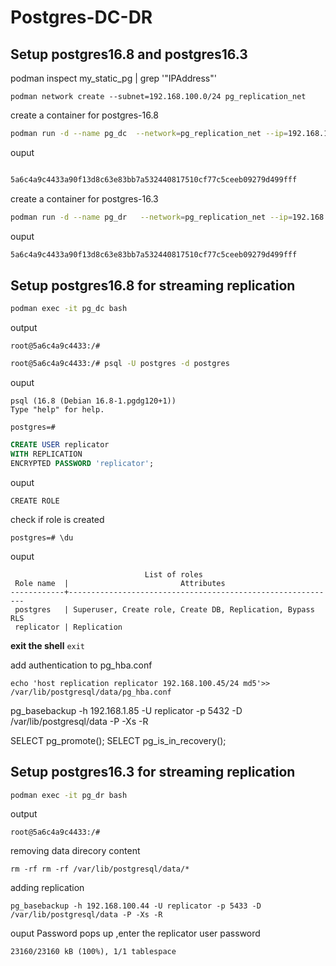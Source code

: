 # Postgres-DC-DR

## Setup postgres16.8 and postgres16.3

podman inspect my_static_pg | grep '"IPAddress"'

```
podman network create --subnet=192.168.100.0/24 pg_replication_net

```

create a container for postgres-16.8
```bash
podman run -d --name pg_dc  --network=pg_replication_net --ip=192.168.100.44   -e POSTGRES_PASSWORD=password  -p 5432:5432   docker.io/library/postgres:16.8

```

ouput

```bash

5a6c4a9c4433a90f13d8c63e83bb7a532440817510cf77c5ceeb09279d499fff
```

create a container for postgres-16.3
```bash
podman run -d --name pg_dr   --network=pg_replication_net --ip=192.168.100.45   -e POSTGRES_PASSWORD=password    -p 5433:5432   docker.io/library/postgres:16.3
```
ouput
```bash
5a6c4a9c4433a90f13d8c63e83bb7a532440817510cf77c5ceeb09279d499fff

```
## Setup postgres16.8 for streaming replication
```bash
podman exec -it pg_dc bash

```
output
```
root@5a6c4a9c4433:/#
```

```bash
root@5a6c4a9c4433:/# psql -U postgres -d postgres

```
ouput
```
psql (16.8 (Debian 16.8-1.pgdg120+1))
Type "help" for help.

postgres=# 
```

```sql
CREATE USER replicator
WITH REPLICATION
ENCRYPTED PASSWORD 'replicator';
```
ouput
```
CREATE ROLE

```
check if role is created
```
postgres=# \du

```
ouput
```
                              List of roles
 Role name  |                         Attributes                         
------------+------------------------------------------------------------
 postgres   | Superuser, Create role, Create DB, Replication, Bypass RLS
 replicator | Replication

```
**exit the shell**
``
exit
``

add authentication to pg_hba.conf
```
echo 'host replication replicator 192.168.100.45/24 md5'>> /var/lib/postgresql/data/pg_hba.conf
```




pg_basebackup -h 192.168.1.85 -U replicator -p 5432 -D /var/lib/postgresql/data -P -Xs -R

SELECT pg_promote();
SELECT pg_is_in_recovery();

## Setup postgres16.3 for streaming replication
```bash
podman exec -it pg_dr bash

```
output
```
root@5a6c4a9c4433:/#
```

removing data direcory content
```
rm -rf rm -rf /var/lib/postgresql/data/*
```
adding replication
```
pg_basebackup -h 192.168.100.44 -U replicator -p 5433 -D /var/lib/postgresql/data -P -Xs -R

```
ouput Password pops up ,enter the replicator user password

```
23160/23160 kB (100%), 1/1 tablespace

```
